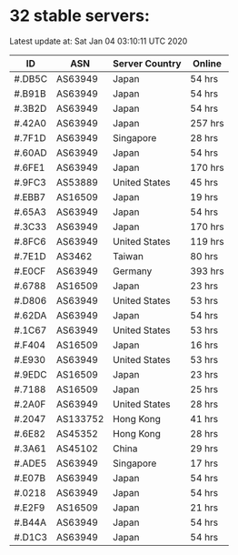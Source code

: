 # 32 stable servers:

Latest update at: Sat Jan 04 03:10:11 UTC 2020

| ID | ASN | Server Country | Online |
| -- | --- | -------------- | ------ |
| #.DB5C | AS63949 | Japan | 54 hrs |
| #.B91B | AS63949 | Japan | 54 hrs |
| #.3B2D | AS63949 | Japan | 54 hrs |
| #.42A0 | AS63949 | Japan | 257 hrs |
| #.7F1D | AS63949 | Singapore | 28 hrs |
| #.60AD | AS63949 | Japan | 54 hrs |
| #.6FE1 | AS63949 | Japan | 170 hrs |
| #.9FC3 | AS53889 | United States | 45 hrs |
| #.EBB7 | AS16509 | Japan | 19 hrs |
| #.65A3 | AS63949 | Japan | 54 hrs |
| #.3C33 | AS63949 | Japan | 170 hrs |
| #.8FC6 | AS63949 | United States | 119 hrs |
| #.7E1D | AS3462 | Taiwan | 80 hrs |
| #.E0CF | AS63949 | Germany | 393 hrs |
| #.6788 | AS16509 | Japan | 23 hrs |
| #.D806 | AS63949 | United States | 53 hrs |
| #.62DA | AS63949 | Japan | 54 hrs |
| #.1C67 | AS63949 | United States | 53 hrs |
| #.F404 | AS16509 | Japan | 16 hrs |
| #.E930 | AS63949 | United States | 53 hrs |
| #.9EDC | AS16509 | Japan | 23 hrs |
| #.7188 | AS16509 | Japan | 25 hrs |
| #.2A0F | AS63949 | United States | 28 hrs |
| #.2047 | AS133752 | Hong Kong | 41 hrs |
| #.6E82 | AS45352 | Hong Kong | 28 hrs |
| #.3A61 | AS45102 | China | 29 hrs |
| #.ADE5 | AS63949 | Singapore | 17 hrs |
| #.E07B | AS63949 | Japan | 54 hrs |
| #.0218 | AS63949 | Japan | 54 hrs |
| #.E2F9 | AS16509 | Japan | 21 hrs |
| #.B44A | AS63949 | Japan | 54 hrs |
| #.D1C3 | AS63949 | Japan | 54 hrs |

